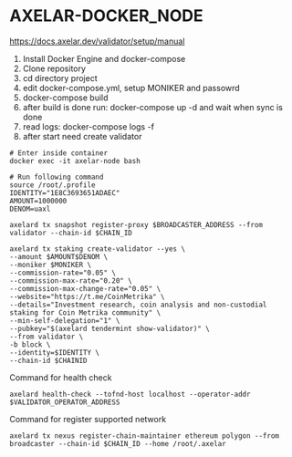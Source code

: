 # AXELAR-DOCKER_NODE

https://docs.axelar.dev/validator/setup/manual

1. Install Docker Engine and docker-compose
2. Clone repository 
3. cd directory project
4. edit docker-compose.yml, setup MONIKER and passowrd 
5. docker-compose build 
6. after build is done run: docker-compose up -d  and wait when sync is done
7. read logs: docker-compose logs -f 
8. after start need create validator

```
# Enter inside container
docker exec -it axelar-node bash 

# Run following command
source /root/.profile
IDENTITY="1E8C3693651ADAEC"
AMOUNT=1000000
DENOM=uaxl

axelard tx snapshot register-proxy $BROADCASTER_ADDRESS --from validator --chain-id $CHAIN_ID

axelard tx staking create-validator --yes \
--amount $AMOUNT$DENOM \
--moniker $MONIKER \
--commission-rate="0.05" \
--commission-max-rate="0.20" \
--commission-max-change-rate="0.05" \
--website="https://t.me/CoinMetrika" \
--details="Investment research, coin analysis and non-custodial staking for Coin Metrika community" \
--min-self-delegation="1" \
--pubkey="$(axelard tendermint show-validator)" \
--from validator \
-b block \
--identity=$IDENTITY \
--chain-id $CHAINID
```
Command for health check 
```
axelard health-check --tofnd-host localhost --operator-addr $VALIDATOR_OPERATOR_ADDRESS
```


Command for register supported network 
```
axelard tx nexus register-chain-maintainer ethereum polygon --from broadcaster --chain-id $CHAIN_ID --home /root/.axelar
```